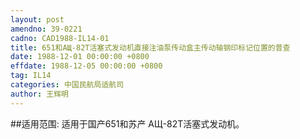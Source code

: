 ```yaml
---
layout: post
amendno: 39-0221
cadno: CAD1988-IL14-01
title: 651和АЩ-82Т活塞式发动机直接注油泵传动盒主传动轴钢印标记位置的普查
date: 1988-12-01 00:00:00 +0800
effdate: 1988-12-05 00:00:00 +0800
tag: IL14
categories: 中国民航局适航司
author: 王辉明
---
```


##适用范围:
适用于国产651和苏产 АЩ-82Т活塞式发动机。

